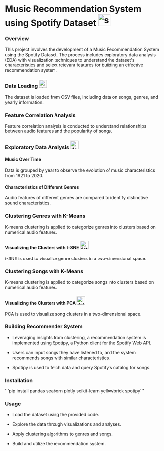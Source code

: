 <h1> Music Recommendation System using Spotify Dataset <img src="https://upload.wikimedia.org/wikipedia/commons/8/84/Spotify_icon.svg" alt="spotify_logo" width="40" height="38"/> </h1>
<h3>Overview</h3>
This project involves the development of a Music Recommendation System using the Spotify Dataset. The process includes exploratory data analysis (EDA) with visualization techniques to understand the dataset's characteristics and select relevant features for building an effective recommendation system.

<h3>Data Loading <img src="https://static.vecteezy.com/system/resources/previews/025/781/125/non_2x/loading-icon-isolated-on-white-background-download-sign-load-icon-data-loading-bar-vector.jpg" alt="data_loading" width="25" height="25"/></h3>
The dataset is loaded from CSV files, including data on songs, genres, and yearly information.

<h3>Feature Correlation Analysis</h3>
Feature correlation analysis is conducted to understand relationships between audio features and the popularity of songs.

<h3>Exploratory Data Analysis <img src="https://static.vecteezy.com/system/resources/previews/024/193/986/non_2x/green-and-white-searching-data-analysis-in-computer-icon-vector.jpg" alt="data_analysis" width="27" height="27"/></h3>

<h4>Music Over Time</h4>
Data is grouped by year to observe the evolution of music characteristics from 1921 to 2020.

<h4>Characteristics of Different Genres</h4>
Audio features of different genres are compared to identify distinctive sound characteristics.

<h3>Clustering Genres with K-Means</h3>
K-means clustering is applied to categorize genres into clusters based on numerical audio features.

<h4>Visualizing the Clusters with t-SNE <img src="https://img.freepik.com/premium-vector/minimalistic-vector-illustration-growth-chart-upwards-personal-achievements-success_647003-190.jpg" alt="data_analysis" width="27" height="27"/></h4>
t-SNE is used to visualize genre clusters in a two-dimensional space.

<h3>Clustering Songs with K-Means</h3>
K-means clustering is applied to categorize songs into clusters based on numerical audio features.

<h4>Visualizing the Clusters with PCA <img src="https://img.freepik.com/premium-vector/minimalistic-vector-illustration-growth-chart-upwards-personal-achievements-success_647003-190.jpg" alt="data_analysis" width="27" height="27"/></h4>
PCA is used to visualize song clusters in a two-dimensional space.

<h3>Building Recommender System</h3>

- Leveraging insights from clustering, a recommendation system is implemented using Spotipy, a Python client for the Spotify Web API.


- Users can input songs they have listened to, and the system recommends songs with similar characteristics.

- Spotipy is used to fetch data and query Spotify's catalog for songs.

<h3>Installation</h3>

'''pip install pandas seaborn plotly scikit-learn yellowbrick spotipy'''

<h3>Usage</h3>

- Load the dataset using the provided code.

- Explore the data through visualizations and analyses.

- Apply clustering algorithms to genres and songs.

- Build and utilize the recommendation system.